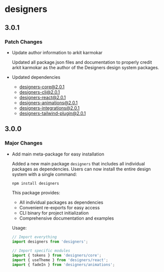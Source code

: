 # designers

## 3.0.1

### Patch Changes

- Update author information to arkit karmokar

  Updated all package.json files and documentation to properly credit arkit karmokar as the author of the Designers design system packages.

- Updated dependencies
  - designers-core@2.0.1
  - designers-cli@2.0.1
  - designers-react@2.0.1
  - designers-animations@2.0.1
  - designers-integrations@2.0.1
  - designers-tailwind-plugin@2.0.1

## 3.0.0

### Major Changes

- Add main meta-package for easy installation

  Added a new main package `designers` that includes all individual packages as dependencies. Users can now install the entire design system with a single command:

  ```bash
  npm install designers
  ```

  This package provides:
  - All individual packages as dependencies
  - Convenient re-exports for easy access
  - CLI binary for project initialization
  - Comprehensive documentation and examples

  Usage:

  ```typescript
  // Import everything
  import designers from 'designers';

  // Import specific modules
  import { tokens } from 'designers/core';
  import { useTheme } from 'designers/react';
  import { fadeIn } from 'designers/animations';
  ```
